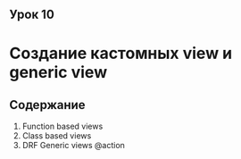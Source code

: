 ## Урок 10

# Создание кастомных view и generic view

## Содержание

1. Function based views
2. Class based views
3. DRF Generic views @action
